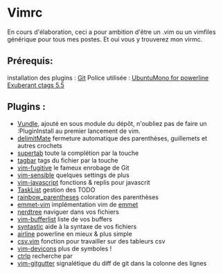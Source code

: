 Vimrc
=====

En cours d'élaboration, ceci a pour ambition d'être un .vim ou un vimfiles
générique pour tous mes postes. Et oui vous y trouverez mon virmc.

Prérequis:
----------
installation des plugins : [Git](http://git-scm.com/)
Police utilisée : [UbuntuMono for powerline](https://github.com/ryanoasis/nerd-fonts/tree/master/patched-fonts/UbuntuMono)
[Exuberant ctags 5.5](http://ctags.sourceforge.net/)

Plugins :
---------

* [Vundle](https://github.com/VundleVim/Vundle.vim), ajouté en sous module
  du dépôt, n'oubliez pas de faire un :PluginInstall au premier lancement de
  vim.
* [delimitMate](https://github.com/Raimondi/delimitMate.git) fermeture
  automatique des parenthèses, guillemets et autres crochets
* [supertab](https://github.com/ervandew/supertab.git) toute la complétion par
  la touche <tab>
* [tagbar](https://github.com/majutsushi/tagbar.git) tags du fichier par la
  touche <F8>
* [vim-fugitive](https://github.com/tpope/vim-fugitive.git) le fameux enrobage
  de Git
* [vim-sensible](https://github.com/tpope/vim-sensible.git) quelques settings
  de plus
* [vim-javascript](https://github.com/pangloss/vim-javascript) fonctions
  & replis pour javascrit
* [TaskList](https://github.com/vim-scripts/TaskList.vim) gestion des TODO
* [rainbow\_parentheses](https://github.com/kien/rainbow_parentheses.vim)
  coloration des parenthèses
* [emmet-vim](https://github.com/mattn/emmet-vim) implémentation vim de
  [emmet](http://emmet.io/)
* [nerdtree](https://github.com/scrooloose/nerdtree) naviguer dans vos fichiers
* [vim-bufferlist](https://github/roblillack/vim-bufferlist) liste de vos
  buffers
* [syntastic](https://github/scrooloose/syntastic) aide à la syntaxe de vos
  fichiers
* [airline](https://github.com/bling/vim-airline) powerline en mieux & plus
  simple
* [csv.vim](https://github.com/chrisbra/csv.vim) fonction pour travailler sur
  des tableurs csv
* [vim-devicons](https://github.com/ryanoasis/vim-devicons) plus de symboles !
* [ctrlp](https://github.com/kien/ctrlp.vim) recherche par <C-p>
* [vim-gitgutter](https://github/vim-gitgutter) signalétique du diff de git
  dans la colonne des lignes
